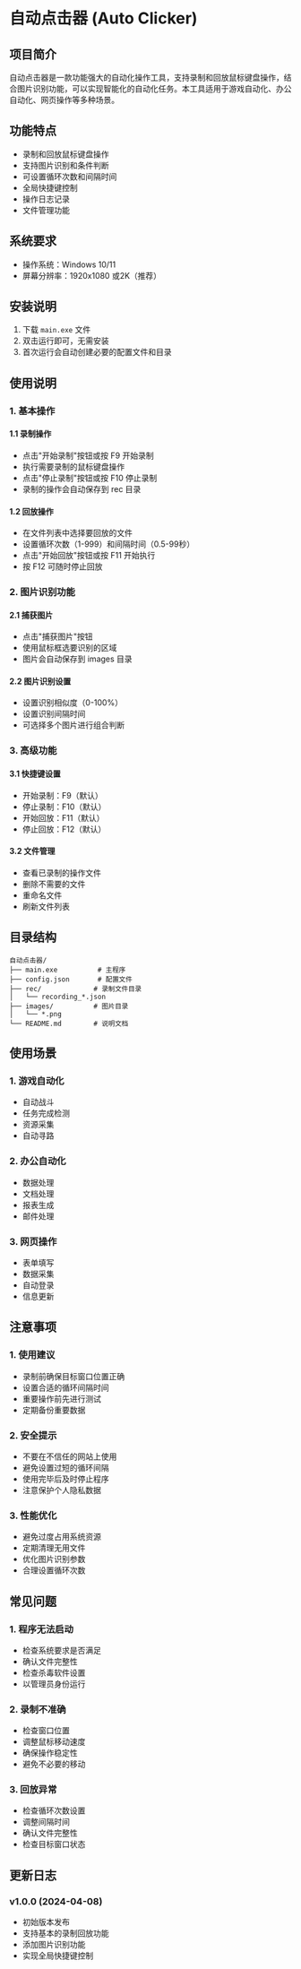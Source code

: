 # 自动点击器 (Auto Clicker)

## 项目简介
自动点击器是一款功能强大的自动化操作工具，支持录制和回放鼠标键盘操作，结合图片识别功能，可以实现智能化的自动化任务。本工具适用于游戏自动化、办公自动化、网页操作等多种场景。

## 功能特点
- 录制和回放鼠标键盘操作
- 支持图片识别和条件判断
- 可设置循环次数和间隔时间
- 全局快捷键控制
- 操作日志记录
- 文件管理功能

## 系统要求
- 操作系统：Windows 10/11
- 屏幕分辨率：1920x1080 或2K（推荐）

## 安装说明
1. 下载 `main.exe` 文件
2. 双击运行即可，无需安装
3. 首次运行会自动创建必要的配置文件和目录

## 使用说明

### 1. 基本操作
#### 1.1 录制操作
- 点击"开始录制"按钮或按 F9 开始录制
- 执行需要录制的鼠标键盘操作
- 点击"停止录制"按钮或按 F10 停止录制
- 录制的操作会自动保存到 rec 目录

#### 1.2 回放操作
- 在文件列表中选择要回放的文件
- 设置循环次数（1-999）和间隔时间（0.5-99秒）
- 点击"开始回放"按钮或按 F11 开始执行
- 按 F12 可随时停止回放

### 2. 图片识别功能
#### 2.1 捕获图片
- 点击"捕获图片"按钮
- 使用鼠标框选要识别的区域
- 图片会自动保存到 images 目录

#### 2.2 图片识别设置
- 设置识别相似度（0-100%）
- 设置识别间隔时间
- 可选择多个图片进行组合判断

### 3. 高级功能
#### 3.1 快捷键设置
- 开始录制：F9（默认）
- 停止录制：F10（默认）
- 开始回放：F11（默认）
- 停止回放：F12（默认）

#### 3.2 文件管理
- 查看已录制的操作文件
- 删除不需要的文件
- 重命名文件
- 刷新文件列表

## 目录结构
```
自动点击器/
├── main.exe          # 主程序
├── config.json       # 配置文件
├── rec/             # 录制文件目录
│   └── recording_*.json
├── images/          # 图片目录
│   └── *.png
└── README.md        # 说明文档
```

## 使用场景

### 1. 游戏自动化
- 自动战斗
- 任务完成检测
- 资源采集
- 自动寻路

### 2. 办公自动化
- 数据处理
- 文档处理
- 报表生成
- 邮件处理

### 3. 网页操作
- 表单填写
- 数据采集
- 自动登录
- 信息更新

## 注意事项

### 1. 使用建议
- 录制前确保目标窗口位置正确
- 设置合适的循环间隔时间
- 重要操作前先进行测试
- 定期备份重要数据

### 2. 安全提示
- 不要在不信任的网站上使用
- 避免设置过短的循环间隔
- 使用完毕后及时停止程序
- 注意保护个人隐私数据

### 3. 性能优化
- 避免过度占用系统资源
- 定期清理无用文件
- 优化图片识别参数
- 合理设置循环次数

## 常见问题

### 1. 程序无法启动
- 检查系统要求是否满足
- 确认文件完整性
- 检查杀毒软件设置
- 以管理员身份运行

### 2. 录制不准确
- 检查窗口位置
- 调整鼠标移动速度
- 确保操作稳定性
- 避免不必要的移动

### 3. 回放异常
- 检查循环次数设置
- 调整间隔时间
- 确认文件完整性
- 检查目标窗口状态

## 更新日志

### v1.0.0 (2024-04-08)
- 初始版本发布
- 支持基本的录制回放功能
- 添加图片识别功能
- 实现全局快捷键控制



